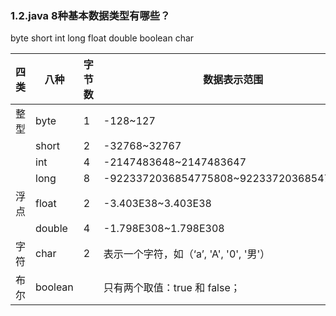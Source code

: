 ### 1.2.java 8种基本数据类型有哪些？

byte short int long float double boolean char

| 四类 | 八种    | 字节数 | 数据表示范围                             |
| ---- | ------- | ------ | ---------------------------------------- |
| 整型 | byte    | 1      | -128~127                                 |
|      | short   | 2      | -32768~32767                             |
|      | int     | 4      | -2147483648~2147483647                   |
|      | long    | 8      | -9223372036854775808~9223372036854775807 |
| 浮点 | float   | 2      | -3.403E38~3.403E38                       |
|      | double  | 4      | -1.798E308~1.798E308                     |
| 字符 | char    | 2      | 表示一个字符，如（‘a’, 'A', '0', '男'）  |
| 布尔 | boolean |        | 只有两个取值：true 和 false；            |